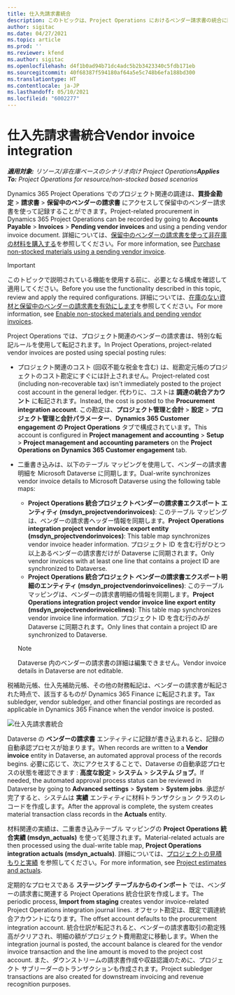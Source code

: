 ```yaml
---
title: 仕入先請求書統合
description: このトピックは、Project Operations におけるベンダー請求書の統合に関する情報を提供します。
author: sigitac
ms.date: 04/27/2021
ms.topic: article
ms.prod: ''
ms.reviewer: kfend
ms.author: sigitac
ms.openlocfilehash: d4f1b0ad94b71dc4adc5b2b3423340c5fdb171eb
ms.sourcegitcommit: 40f68387f594180af64a5e5c748b6efa188bd300
ms.translationtype: HT
ms.contentlocale: ja-JP
ms.lasthandoff: 05/10/2021
ms.locfileid: "6002277"
---
```

# <a name="vendor-invoice-integration"></a><span data-ttu-id="9e151-103">仕入先請求書統合</span><span class="sxs-lookup"><span data-stu-id="9e151-103">Vendor invoice integration</span></span>

<span data-ttu-id="9e151-104">_**適用対象:** リソース/非在庫ベースのシナリオ向け Project Operations_</span><span class="sxs-lookup"><span data-stu-id="9e151-104">_**Applies To:** Project Operations for resource/non-stocked based scenarios_</span></span>

<span data-ttu-id="9e151-105">Dynamics 365 Project Operations でのプロジェクト関連の調達は、**買掛金勘定** > **請求書** > **保留中のベンダーの請求書** にアクセスして保留中のベンダー請求書を使って記録することができます。</span><span class="sxs-lookup"><span data-stu-id="9e151-105">Project-related procurement in Dynamics 365 Project Operations can be recorded by going to **Accounts Payable** > **Invoices** > **Pending vendor invoices** and using a pending vendor invoice document.</span></span> <span data-ttu-id="9e151-106">詳細については、[保留中のベンダーの請求書を使って非在庫の材料を購入する](../procurement/pending-vendor-invoices.md)を参照してください。</span><span class="sxs-lookup"><span data-stu-id="9e151-106">For more information, see [Purchase non-stocked materials using a pending vendor invoice](../procurement/pending-vendor-invoices.md).</span></span>

> [!IMPORTANT]
> <span data-ttu-id="9e151-107">このトピックで説明されている機能を使用する前に、必要となる構成を確認して適用してください。</span><span class="sxs-lookup"><span data-stu-id="9e151-107">Before you use the functionality described in this topic, review and apply the required configurations.</span></span> <span data-ttu-id="9e151-108">詳細については、[在庫のない資材と保留中のベンダーの請求書を有効にします](../procurement/configure-materials-nonstocked.md)を参照してください。</span><span class="sxs-lookup"><span data-stu-id="9e151-108">For more information, see [Enable non-stocked materials and pending vendor invoices](../procurement/configure-materials-nonstocked.md).</span></span>

<span data-ttu-id="9e151-109">Project Operations では、プロジェクト関連のベンダーの請求書は、特別な転記ルールを使用して転記されます。</span><span class="sxs-lookup"><span data-stu-id="9e151-109">In Project Operations, project-related vendor invoices are posted using special posting rules:</span></span>

- <span data-ttu-id="9e151-110">プロジェクト関連のコスト (回収不能な税金を含む) は、総勘定元帳のプロジェクトのコスト勘定にすぐには計上されません。</span><span class="sxs-lookup"><span data-stu-id="9e151-110">Project-related cost (including non-recoverable tax) isn't immediately posted to the project cost account in the general ledger.</span></span> <span data-ttu-id="9e151-111">代わりに、コストは **調達の統合アカウント** に転記されます。</span><span class="sxs-lookup"><span data-stu-id="9e151-111">Instead, the cost is posted to the **Procurement integration account**.</span></span> <span data-ttu-id="9e151-112">この勘定は、**プロジェクト管理と会計** > **設定** > **プロジェクト管理と会計パラメーター**、**Dynamics 365 Customer engagement の Project Operations** タブで構成されています。</span><span class="sxs-lookup"><span data-stu-id="9e151-112">This account is configured in **Project management and accounting** > **Setup** > **Project management and accounting parameters** on the **Project Operations on Dynamics 365 Customer engagement** tab.</span></span>
- <span data-ttu-id="9e151-113">二重書き込みは、以下のテーブル マッピングを使用して、ベンダーの請求書明細を Microsoft Dataverse に同期します。</span><span class="sxs-lookup"><span data-stu-id="9e151-113">Dual-write synchronizes vendor invoice details to Microsoft Dataverse using the following table maps:</span></span>

     - <span data-ttu-id="9e151-114">**Project Operations 統合プロジェクトベンダーの請求書エクスポート エンティティ (msdyn_projectvendorinvoices)**: このテーブル マッピングは、ベンダーの請求書ヘッダー情報を同期します。</span><span class="sxs-lookup"><span data-stu-id="9e151-114">**Project Operations integration project vendor invoice export entity (msdyn_projectvendorinvoices)**: This table map synchronizes vendor invoice header information.</span></span> <span data-ttu-id="9e151-115">プロジェクト ID を含む行がひとつ以上あるベンダーの請求書だけが  Dataverse に同期されます。</span><span class="sxs-lookup"><span data-stu-id="9e151-115">Only vendor invoices with at least one line that contains a project ID are synchronized to Dataverse.</span></span>
     - <span data-ttu-id="9e151-116">**Project Operations 統合プロジェクト ベンダーの請求書エクスポート明細のエンティティ (msdyn_projectvendorinvoicelines)**: このテーブル マッピングは、ベンダーの請求書明細の情報を同期します。</span><span class="sxs-lookup"><span data-stu-id="9e151-116">**Project Operations integration project vendor invoice line export entity (msdyn_projectvendorinvoicelines)**: This table map synchronizes vendor invoice line information.</span></span> <span data-ttu-id="9e151-117">プロジェクト ID を含む行のみが Dataverse に同期されます。</span><span class="sxs-lookup"><span data-stu-id="9e151-117">Only lines that contain a project ID are synchronized to Dataverse.</span></span>

     > [!NOTE]
     > <span data-ttu-id="9e151-118">Dataverse 内のベンダーの請求書の詳細は編集できません。</span><span class="sxs-lookup"><span data-stu-id="9e151-118">Vendor invoice details in Dataverse are not editable.</span></span>

<span data-ttu-id="9e151-119">税補助元帳、仕入先補助元帳、その他の財務転記は、ベンダーの請求書が転記された時点で、該当するものが Dynamics 365 Finance に転記されます。</span><span class="sxs-lookup"><span data-stu-id="9e151-119">Tax subledger, vendor subledger, and other financial postings are recorded as applicable in Dynamics 365 Finance when the vendor invoice is posted.</span></span>

![仕入先請求書統合](media/DW7VendorInvoice.png)

<span data-ttu-id="9e151-121">Dataverse の **ベンダーの請求書** エンティティに記録が書き込まれると、記録の自動承認プロセスが始まります。</span><span class="sxs-lookup"><span data-stu-id="9e151-121">When records are written to a **Vendor invoice** entity in Dataverse, an automated approval process of the records begins.</span></span> <span data-ttu-id="9e151-122">必要に応じて、次にアクセスすることで、Dataverse の自動承認プロセスの状態を確認できます : **高度な設定** > **システム** > **システム ジョブ**。</span><span class="sxs-lookup"><span data-stu-id="9e151-122">If needed, the automated approval process status can be reviewed in Dataverse by going to **Advanced settings** > **System** > **System jobs**.</span></span> <span data-ttu-id="9e151-123">承認が完了すると、システムは **実績** エンティティに材料トランザクション クラスのレコードを作成します。</span><span class="sxs-lookup"><span data-stu-id="9e151-123">After the approval is complete, the system creates material transaction class records in the **Actuals** entity.</span></span>

<span data-ttu-id="9e151-124">材料関連の実績は、二重書き込みテーブル マッピングの  **Project Operations 統合実績 (msdyn_actuals)** を使って処理されます。</span><span class="sxs-lookup"><span data-stu-id="9e151-124">Material-related actuals are then processed using the dual-write table map, **Project Operations integration actuals (msdyn_actuals)**.</span></span> <span data-ttu-id="9e151-125">詳細については、[プロジェクトの見積もりと実績](resource-dual-write-estimates-actuals.md) を参照してください。</span><span class="sxs-lookup"><span data-stu-id="9e151-125">For more information, see [Project estimates and actuals](resource-dual-write-estimates-actuals.md).</span></span>

<span data-ttu-id="9e151-126">定期的なプロセスである **ステージング テーブルからのインポート** では、ベンダーの請求書に関連する Project Operations 統合仕訳を作成します。</span><span class="sxs-lookup"><span data-stu-id="9e151-126">The periodic process, **Import from staging** creates vendor invoice-related Project Operations integration journal lines.</span></span> <span data-ttu-id="9e151-127">オフセット勘定は、既定で調達統合アカウントになります。</span><span class="sxs-lookup"><span data-stu-id="9e151-127">The offset account defaults to the procurement integration account.</span></span> <span data-ttu-id="9e151-128">統合仕訳が転記されると、ベンダーの請求書取引の勘定残高がクリアされ、明細の額がプロジェクト費用勘定に移動します。</span><span class="sxs-lookup"><span data-stu-id="9e151-128">When the integration journal is posted, the account balance is cleared for the vendor invoice transaction and the line amount is moved to the project cost account.</span></span> <span data-ttu-id="9e151-129">また、ダウンストリームの請求書作成や収益認識のために、プロジェクト サブリーダーのトランザクションも作成されます。</span><span class="sxs-lookup"><span data-stu-id="9e151-129">Project subledger transactions are also created for downstream invoicing and revenue recognition purposes.</span></span>

